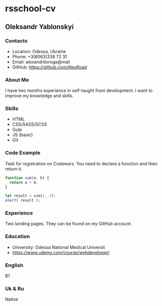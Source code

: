 # rsschool-cv

## Oleksandr Yablonskyi

### Contacts

* Location: Odessa, Ukraine
* Phone: +3(8063)338 72 31
* Email: alexandrdoroga@mail
* GitHub: https://github.com/AlexRoad

### About Me

I have two months experience in self-taught front development. I want to improve my knowledge and skills.

### Skills

* HTML
* CSS/SASS/SCSS
* Gulp
* JS (basic)
* Git

### Code Example

Task for registration on Codewars. You need to declare a function and then return it.

```javascript
function sum(a, b) {
  return a + b;
}

let result = sum(1, 2);
alert( result );
```

### Experience

Two landing pages. They can be found on my GitHub account.

### Education

* University: Odessa National Medical Universit
* https://www.udemy.com/course/webdeveloper/

### English
B1
### Uk & Ru
Native